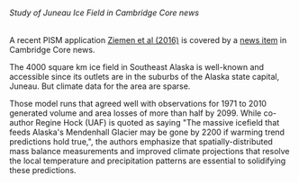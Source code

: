 ###### Study of Juneau Ice Field in Cambridge Core news

A recent PISM application [Ziemen et al
(2016)](http://dx.doi.org/10.1017/jog.2016.13) is covered by
a [news
item](https://www.cambridge.org/core/news/alaska-could-lose-massive-icefield-by-2200)
in Cambridge Core news.

The 4000 square km ice field in Southeast Alaska is well-known and
accessible since its outlets are in the suburbs of the Alaska state
capital, Juneau. But climate data for the area are sparse.

Those model runs that agreed well with observations for 1971 to 2010
generated volume and area losses of more than half by 2099. While
co-author Regine Hock (UAF) is quoted as saying "The massive icefield
that feeds Alaska's Mendenhall Glacier may be gone by 2200 if warming
trend predictions hold true,", the authors emphasize that
spatially-distributed mass balance measurements and improved climate
projections that resolve the local temperature and precipitation
patterns are essential to solidifying these predictions.
